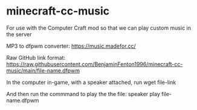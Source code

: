 # minecraft-cc-music
For use with the Computer Craft mod so that we can play custom music in the server

MP3 to dfpwm converter: https://music.madefor.cc/

Raw GitHub link format: https://raw.githubusercontent.com/BenjaminFenton1996/minecraft-cc-music/main/file-name.dfpwm

In the computer in-game, with a speaker attached, run wget file-link

And then run the commmand to play the the file: speaker play file-name.dfpwm
